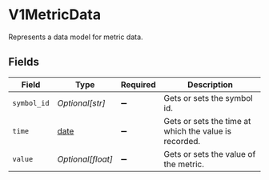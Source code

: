 # V1MetricData

Represents a data model for metric data.


## Fields

| Field                                                                | Type                                                                 | Required                                                             | Description                                                          |
| -------------------------------------------------------------------- | -------------------------------------------------------------------- | -------------------------------------------------------------------- | -------------------------------------------------------------------- |
| `symbol_id`                                                          | *Optional[str]*                                                      | :heavy_minus_sign:                                                   | Gets or sets the symbol id.                                          |
| `time`                                                               | [date](https://docs.python.org/3/library/datetime.html#date-objects) | :heavy_minus_sign:                                                   | Gets or sets the time at which the value is recorded.                |
| `value`                                                              | *Optional[float]*                                                    | :heavy_minus_sign:                                                   | Gets or sets the value of the metric.                                |